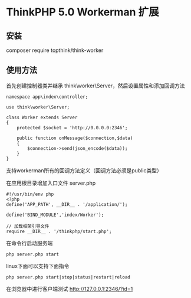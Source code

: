 ThinkPHP 5.0 Workerman 扩展
===============

## 安装
composer require topthink/think-worker

## 使用方法
首先创建控制器类并继承 think\worker\Server，然后设置属性和添加回调方法

~~~
namespace app\index\controller;

use think\worker\Server;

class Worker extends Server
{
	protected $socket = 'http://0.0.0.0:2346';

	public function onMessage($connection,$data)
	{
		$connection->send(json_encode($data));
	}
}
~~~
支持workerman所有的回调方法定义（回调方法必须是public类型）


在应用根目录增加入口文件 server.php

~~~
#!/usr/bin/env php
<?php
define('APP_PATH', __DIR__ . '/application/');

define('BIND_MODULE','index/Worker');

// 加载框架引导文件
require __DIR__ . '/thinkphp/start.php';
~~~

在命令行启动服务端
~~~
php server.php start
~~~


linux下面可以支持下面指令
~~~
php server.php start|stop|status|restart|reload
~~~

在浏览器中进行客户端测试
http://127.0.0.1:2346/?id=1